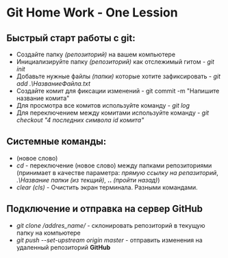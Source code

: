 # Git Home Work - One Lession

## Быстрый старт работы с git:

* Создайте папку *(репозиторий)* на вашем компьютере
* Инициализируйте папку *(репозиторий)* как отслежимый гитом - *git init*
* Добавьте нужные файлы *(папки)* которые хотите зафиксировать - *git add .\НазваниеФайла.txt*
* Создайте комит для фиксации изменений - git commit -m "Напишите название комита"
* Для просмотра все комитов используйте команду - *git log*
* Для переключением между комитами используйте команду - *git checkout "4 последних символа id комита"*

## Системные команды:

* (новое слово)
* *cd* - переключение (новое слово) между папками репозиториями (принимает в качестве параметра: *прямую ссылку на репазиторий*, *.\Название папки (из текщий)*, **..** *(пройти назад)*)
* *clear (cls)* - Очистить экран терминала. Разными командами. 	

## Подключение и отправка на сервер GitHub

* *git clone /addres_name/* - склонировать репозиторий в текущую папку на компьютере
* *git push --set-upstream origin master* - отправить изменения на удаленный репозиторий **GitHub**